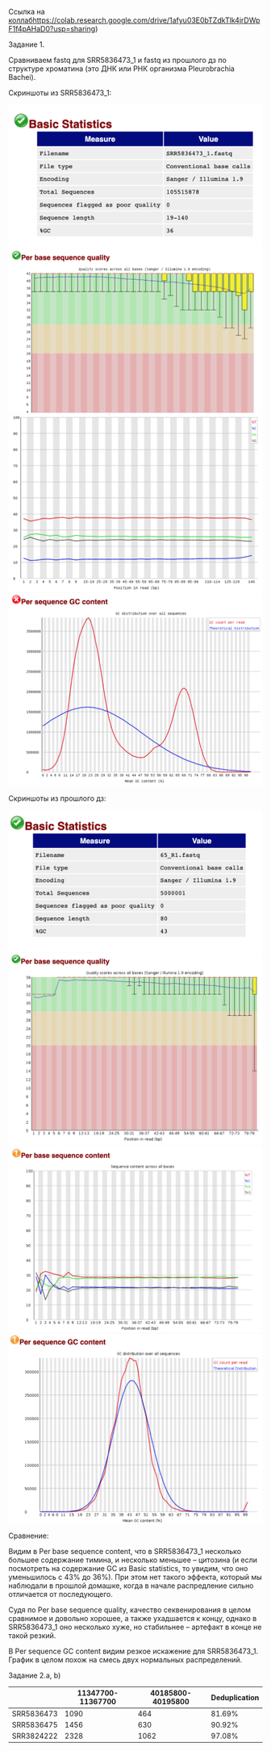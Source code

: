 Ссылка на [коллаб](https://duckduckgo.com)https://colab.research.google.com/drive/1afyu03E0bTZdkTlk4jrDWpF1f4pAHaD0?usp=sharing)

Задание 1.

Сравниваем fastq для SRR5836473_1 и fastq из прошлого дз по структуре хроматина (это ДНК или РНК организма Pleurobrachia Bachei).


Скриншоты из SRR5836473_1:

![image info](./images/1.png)
![image info](./images/2.png)
![image info](./images/3.png)
![image info](./images/4.png)


Скриншоты из прошлого дз:

![image info](./images/5.png)
![image info](./images/6.png)
![image info](./images/7.png)
![image info](./images/8.png)

Сравнение: 

Видим в Per base sequence content, что в SRR5836473_1 несколько большее содержание тимина, и несколько меньшее – цитозина (и если посмотреть на содержание GC из Basic statistics, то увидим, что оно уменьшилось с 43% до 36%). При этом нет такого эффекта, который мы наблюдали в прошлой домашке, когда в начале распредление сильно отличается от последующего.

Судя по Per base sequence quality, качество секвенирования в целом сравнимое и довольно хорошее, а также ухадшается к концу, однако в SRR5836473_1 оно несколько хуже, но стабильнее – артефакт в конце не такой резкий.

В Per sequence GC content видим резкое искажение для SRR5836473_1. График в целом похож на смесь двух нормальных распределений.

Задание 2.а, b)

|            | 11347700-11367700 | 40185800-40195800 | Deduplication |
|------------|-------------------|-------------------|---------------|
| SRR5836473 | 1090              | 464               | 81.69%        |
| SRR5836475 | 1456              | 630               | 90.92%        | 
| SRR3824222 | 2328              | 1062              | 97.08%        |


